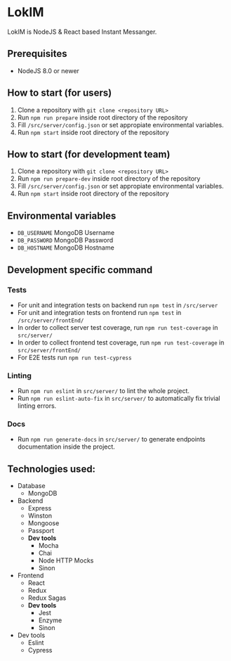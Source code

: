 # LokIM
LokIM is NodeJS & React based Instant Messanger.
## Prerequisites
 - NodeJS 8.0 or newer
## How to start (for users)
 1. Clone a repository with `git clone <repository URL>`
 2. Run `npm run prepare` inside root directory of the repository
 3. Fill `/src/server/config.json` or set appropiate environmental variables.
 4. Run `npm start` inside root directory of the repository
## How to start (for development team)
 1. Clone a repository with `git clone <repository URL>`
 2. Run `npm run prepare-dev` inside root directory of the repository
 3. Fill `/src/server/config.json` or set appropiate environmental variables.
 4. Run `npm start` inside root directory of the repository
## Environmental variables
 - `DB_USERNAME` MongoDB Username
 - `DB_PASSWORD` MongoDB Password
 - `DB_HOSTNAME` MongoDB Hostname
## Development specific command
### Tests
 - For unit and integration tests on backend run `npm test` in `/src/server`
 - For unit and integration tests on frontend run `npm test` in `/src/server/frontEnd/`
 - In order to collect server test coverage, run `npm run test-coverage` in `src/server/`
 - In order to collect frontend test coverage, run `npm run test-coverage` in `src/server/frontEnd/`
 - For E2E tests run `npm run test-cypress`
### Linting
 - Run `npm run eslint` in `src/server/` to lint the whole project.
 - Run `npm run eslint-auto-fix` in `src/server/` to automatically fix trivial linting errors.
### Docs
 - Run `npm run generate-docs` in `src/server/` to generate endpoints documentation inside the project.
## Technologies used:
* Database
    * MongoDB
* Backend
	* Express
	* Winston
	* Mongoose
	* Passport
    * **Dev tools**
        * Mocha
        * Chai
        * Node HTTP Mocks
        * Sinon
* Frontend
    * React
    * Redux
    * Redux Sagas
    * **Dev tools**
        * Jest
        * Enzyme
        * Sinon
* Dev tools
    * Eslint
    * Cypress 

